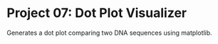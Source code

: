 # Project 07: Dot Plot Visualizer

Generates a dot plot comparing two DNA sequences using matplotlib.
